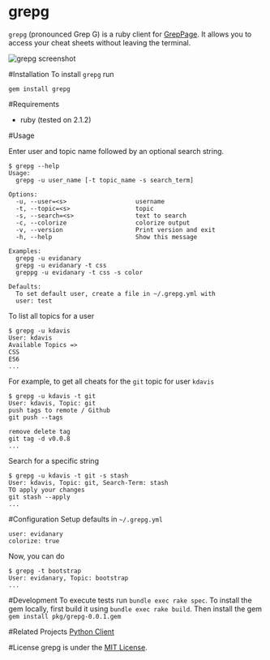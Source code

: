 grepg
===

`grepg` (pronounced Grep G) is a ruby client for [GrepPage](https://www.greppage.com).  It allows you to access your cheat sheets without leaving the terminal.

![grepg screenshot](https://github.com/evidanary/grepg/raw/master/img/screenshot.png)

#Installation
To install `grepg` run

```
gem install grepg
```

#Requirements
- ruby (tested on 2.1.2)


#Usage

Enter user and topic name followed by an optional search string.

```
$ grepg --help
Usage:
  grepg -u user_name [-t topic_name -s search_term]

Options:
  -u, --user=<s>                   username
  -t, --topic=<s>                  topic
  -s, --search=<s>                 text to search
  -c, --colorize                   colorize output
  -v, --version                    Print version and exit
  -h, --help                       Show this message

Examples:
  grepg -u evidanary
  grepg -u evidanary -t css
  greppg -u evidanary -t css -s color

Defaults:
  To set default user, create a file in ~/.grepg.yml with
  user: test
```


To list all topics for a user

```
$ grepg -u kdavis
User: kdavis
Available Topics =>
CSS
ES6
...

```

For example, to get all cheats for the `git` topic for user `kdavis`

```
$ grepg -u kdavis -t git
User: kdavis, Topic: git
push tags to remote / Github
git push --tags

remove delete tag
git tag -d v0.0.8
...

```

Search for a specific string

```
$ grepg -u kdavis -t git -s stash
User: kdavis, Topic: git, Search-Term: stash
TO apply your changes
git stash --apply
...
```

#Configuration
Setup defaults in `~/.grepg.yml`

```
user: evidanary
colorize: true
```

Now, you can do

```
$ grepg -t bootstrap
User: evidanary, Topic: bootstrap
...
```

#Development
To execute tests run ```bundle exec rake spec```. To install the gem locally, first build it using ```bundle exec rake build```. Then install the gem ```gem install pkg/grepg-0.0.1.gem```

#Related Projects
[Python Client](https://github.com/tejal29/grepg)

#License
grepg is under the [MIT License](http://www.opensource.org/licenses/MIT).
